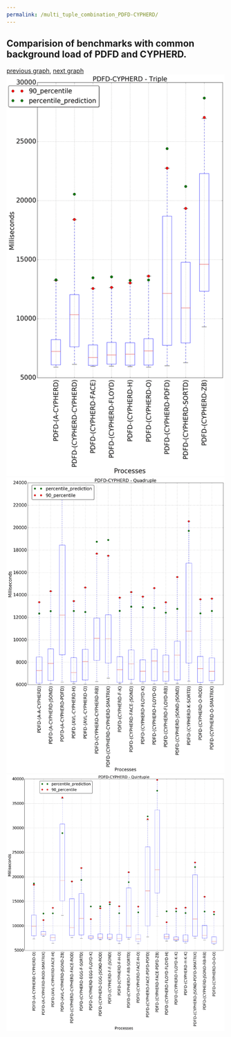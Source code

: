 ```yaml
---
permalink: /multi_tuple_combination_PDFD-CYPHERD/
---
```



## Comparision of benchmarks with common background load of PDFD and CYPHERD.

[previous graph](../multi_tuple_combination_PDFD-A/), [next graph](../multi_tuple_combination_PDFD-EGG/)
![graph figure](./images/triple/PDFD/PDFD-CYPHERD_box.png)![graph figure](./images/quadruple/PDFD/PDFD-CYPHERD_box.png)![graph figure](./images/quintuple/PDFD/PDFD-CYPHERD_box.png)